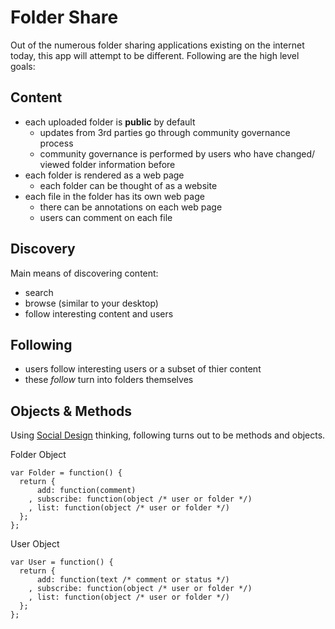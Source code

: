 Folder Share
============
Out of the numerous folder sharing applications existing on the internet today, this app will attempt to be different. Following are the high level goals:

Content
-------
- each uploaded folder is **public** by default
  - updates from 3rd parties go through community governance process
  - community governance is performed by users who have changed/ viewed folder information before
- each folder is rendered as a web page
  - each folder can be thought of as a website
- each file in the folder has its own web page
  - there can be annotations on each web page
  - users can comment on each file

Discovery
---------

Main means of discovering content:
- search 
- browse (similar to your desktop)
- follow interesting content and users

Following
---------
- users follow interesting users or a subset of thier content
- these *follow* turn into folders themselves

Objects & Methods
-----------------
Using [Social Design](http://lifetechno.blogspot.com/2011/10/social-software-what-is-social-software.html) thinking, following turns out to be methods and objects.

Folder Object

    var Folder = function() {
      return {
          add: function(comment)
        , subscribe: function(object /* user or folder */)
        , list: function(object /* user or folder */)
      };
    };
    
User Object
    
    var User = function() {
      return {
          add: function(text /* comment or status */)
        , subscribe: function(object /* user or folder */)
        , list: function(object /* user or folder */)
      };
    };
